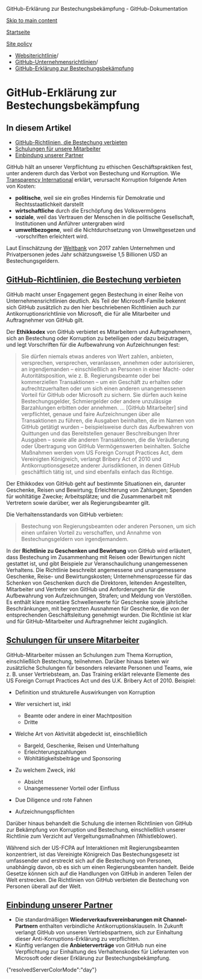 GitHub-Erklärung zur Bestechungsbekämpfung - GitHub-Dokumentation

[Skip to main content](#main-content)

[Startseite](/de)

[Site policy](/de/site-policy)

* [Websiterichtlinie](/de/site-policy)/
* [GitHub-Unternehmensrichtlinien](/de/site-policy/github-company-policies)/
* [GitHub-Erklärung zur Bestechungsbekämpfung](/de/site-policy/github-company-policies/github-anti-bribery-statement)

GitHub-Erklärung zur Bestechungsbekämpfung
==========

In diesem Artikel
----------

* [GitHub-Richtlinien, die Bestechung verbieten](#github-policies-prohibiting-bribery)
* [Schulungen für unsere Mitarbeiter](#training-for-our-employees)
* [Einbindung unserer Partner](#engaging-our-partners)

GitHub hält an unserer Verpflichtung zu ethischen Geschäftspraktiken fest, unter anderem durch das Verbot von Bestechung und Korruption. Wie [Transparency International](https://www.transparency.org/what-is-corruption#costs-of-corruption) erklärt, verursacht Korruption folgende Arten von Kosten:

* **politische**, weil sie ein großes Hindernis für Demokratie und Rechtsstaatlichkeit darstellt
* **wirtschaftliche** durch die Erschöpfung des Volksvermögens
* **soziale**, weil das Vertrauen der Menschen in die politische Gesellschaft, Institutionen und Anführer untergraben wird
* **umweltbezogene**, weil die Nichtdurchsetzung von Umweltgesetzen und -vorschriften erleichtert wird.

Laut Einschätzung der [Weltbank](https://www.worldbank.org/en/topic/governance/brief/anti-corruption) von 2017 zahlen Unternehmen und Privatpersonen jedes Jahr schätzungsweise 1,5 Billionen USD an Bestechungsgeldern.

[GitHub-Richtlinien, die Bestechung verbieten](#github-policies-prohibiting-bribery)
----------

GitHub macht unser Engagement gegen Bestechung in einer Reihe von Unternehmensrichtlinien deutlich. Als Teil der Microsoft-Familie bekennt sich GitHub zusätzlich zu den hier beschriebenen Richtlinien auch zur Antikorruptionsrichtlinie von Microsoft, die für alle Mitarbeiter und Auftragnehmer von GitHub gilt.

Der **Ethikkodex** von GitHub verbietet es Mitarbeitern und Auftragnehmern, sich an Bestechung oder Korruption zu beteiligen oder dazu beizutragen, und legt Vorschriften für die Aufbewahrung von Aufzeichnungen fest:

>
>
> Sie dürfen niemals etwas anderes von Wert zahlen, anbieten, versprechen, versprechen, veranlassen, annehmen oder autorisieren, an irgendjemanden – einschließlich an Personen in einer Macht- oder Autoritätsposition, wie z. B. Regierungsbeamte oder bei kommerziellen Transaktionen – um ein Geschäft zu erhalten oder aufrechtzuerhalten oder um sich einen anderen unangemessenen Vorteil für GitHub oder Microsoft zu sichern. Sie dürfen auch keine Bestechungsgelder, Schmiergelder oder andere unzulässige Barzahlungen erbitten oder annehmen. ... [GitHub Mitarbeiter] sind verpflichtet, genaue und faire Aufzeichnungen über alle Transaktionen zu führen, die Ausgaben beinhalten, die im Namen von GitHub getätigt wurden – beispielsweise durch das Aufbewahren von Quittungen und das Bereitstellen genauer Beschreibungen Ihrer Ausgaben – sowie alle anderen Transaktionen, die die Veräußerung oder Übertragung von GitHub Vermögenswerten beinhalten. Solche Maßnahmen werden vom US Foreign Corrupt Practices Act, dem Vereinigten Königreich, verlangt Bribery Act of 2010 und Antikorruptionsgesetze anderer Jurisdiktionen, in denen GitHub geschäftlich tätig ist, und sind ebenfalls einfach das Richtige.
>
>

Der Ethikkodex von GitHub geht auf bestimmte Situationen ein, darunter Geschenke, Reisen und Bewirtung; Erleichterung von Zahlungen; Spenden für wohltätige Zwecke; Arbeitsplätze; und die Zusammenarbeit mit Vertretern sowie darüber, wer als Regierungsbeamter gilt.

Die Verhaltensstandards von GitHub verbieten:

>
>
> Bestechung von Regierungsbeamten oder anderen Personen, um sich einen unfairen Vorteil zu verschaffen, und Annahme von Bestechungsgeldern von irgendjemandem.
>
>

In der **Richtlinie zu Geschenken und Bewirtung** von GitHub wird erläutert, dass Bestechung im Zusammenhang mit Reisen oder Bewirtungen nicht gestattet ist, und gibt Beispiele zur Veranschaulichung unangemessenen Verhaltens. Die Richtlinie beschreibt angemessene und unangemessene Geschenke, Reise- und Bewirtungskosten; Unternehmensprozesse für das Schenken von Geschenken durch die Direktoren, leitenden Angestellten, Mitarbeiter und Vertreter von GitHub und Anforderungen für die Aufbewahrung von Aufzeichnungen, Strafen; und Meldung von Verstößen. Es enthält klare monetäre Schwellenwerte für Geschenke sowie jährliche Beschränkungen, mit begrenzten Ausnahmen für Geschenke, die von der entsprechenden Geschäftsleitung genehmigt wurden. Die Richtlinie ist klar und für GitHub-Mitarbeiter und Auftragnehmer leicht zugänglich.

[Schulungen für unsere Mitarbeiter](#training-for-our-employees)
----------

GitHub-Mitarbeiter müssen an Schulungen zum Thema Korruption, einschließlich Bestechung, teilnehmen. Darüber hinaus bieten wir zusätzliche Schulungen für besonders relevante Personen und Teams, wie z. B. unser Vertriebsteam, an. Das Training erklärt relevante Elemente des US Foreign Corrupt Practices Act und des U.K. Bribery Act of 2010. Beispiel:

* Definition und strukturelle Auswirkungen von Korruption
* Wer versichert ist, inkl
  * Beamte oder andere in einer Machtposition
  * Dritte

* Welche Art von Aktivität abgedeckt ist, einschließlich
  * Bargeld, Geschenke, Reisen und Unterhaltung
  * Erleichterungszahlungen
  * Wohltätigkeitsbeiträge und Sponsoring

* Zu welchem Zweck, inkl
  * Absicht
  * Unangemessener Vorteil oder Einfluss

* Due Diligence und rote Fahnen
* Aufzeichnungspflichten

Darüber hinaus behandelt die Schulung die internen Richtlinien von GitHub zur Bekämpfung von Korruption und Bestechung, einschließlich unserer Richtlinie zum Verzicht auf Vergeltungsmaßnahmen (Whistleblower).

Während sich der US-FCPA auf Interaktionen mit Regierungsbeamten konzentriert, ist das Vereinigte Königreich Das Bestechungsgesetz ist umfassender und erstreckt sich auf die Bestechung von Personen, unabhängig davon, ob es sich um einen Regierungsbeamten handelt. Beide Gesetze können sich auf die Handlungen von GitHub in anderen Teilen der Welt erstrecken. Die Richtlinien von GitHub verbieten die Bestechung von Personen überall auf der Welt.

[Einbindung unserer Partner](#engaging-our-partners)
----------

* Die standardmäßigen **Wiederverkaufsvereinbarungen mit Channel-Partnern** enthalten verbindliche Antikorruptionsklauseln. In Zukunft verlangt GitHub von unseren Vertriebspartnern, sich zur Einhaltung dieser Anti-Korruptions-Erklärung zu verpflichten.
* Künftig verlangen die **Anbieterverträge** von GitHub nun eine Verpflichtung zur Einhaltung des Verhaltenskodex für Lieferanten von Microsoft oder dieser Erklärung zur Bestechungsbekämpfung.

{"resolvedServerColorMode":"day"}
